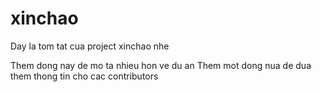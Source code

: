 # xinchao
Day la tom tat cua project xinchao nhe

Them dong nay de mo ta nhieu hon ve du an
Them mot dong nua de dua them thong tin cho cac contributors
